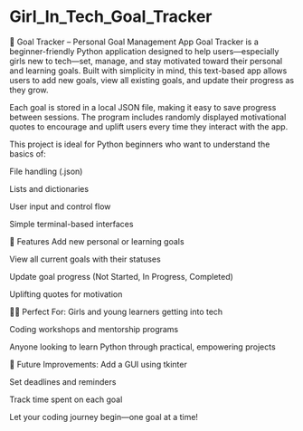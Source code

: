 # Girl_In_Tech_Goal_Tracker

🎯 Goal Tracker – Personal Goal Management App
Goal Tracker is a beginner-friendly Python application designed to help users—especially girls new to tech—set, manage, and stay motivated toward their personal and learning goals. Built with simplicity in mind, this text-based app allows users to add new goals, view all existing goals, and update their progress as they grow.

Each goal is stored in a local JSON file, making it easy to save progress between sessions. The program includes randomly displayed motivational quotes to encourage and uplift users every time they interact with the app.

This project is ideal for Python beginners who want to understand the basics of:

File handling (.json)

Lists and dictionaries

User input and control flow

Simple terminal-based interfaces

🔧 Features
Add new personal or learning goals

View all current goals with their statuses

Update goal progress (Not Started, In Progress, Completed)

Uplifting quotes for motivation

👩‍💻 Perfect For:
Girls and young learners getting into tech

Coding workshops and mentorship programs

Anyone looking to learn Python through practical, empowering projects

🚀 Future Improvements:
Add a GUI using tkinter

Set deadlines and reminders

Track time spent on each goal

Let your coding journey begin—one goal at a time!

